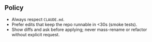 ## Policy

- Always respect `CLAUDE.md`.
- Prefer edits that keep the repo runnable in <30s (smoke tests).
- Show diffs and ask before applying; never mass-rename or refactor without explicit request.
